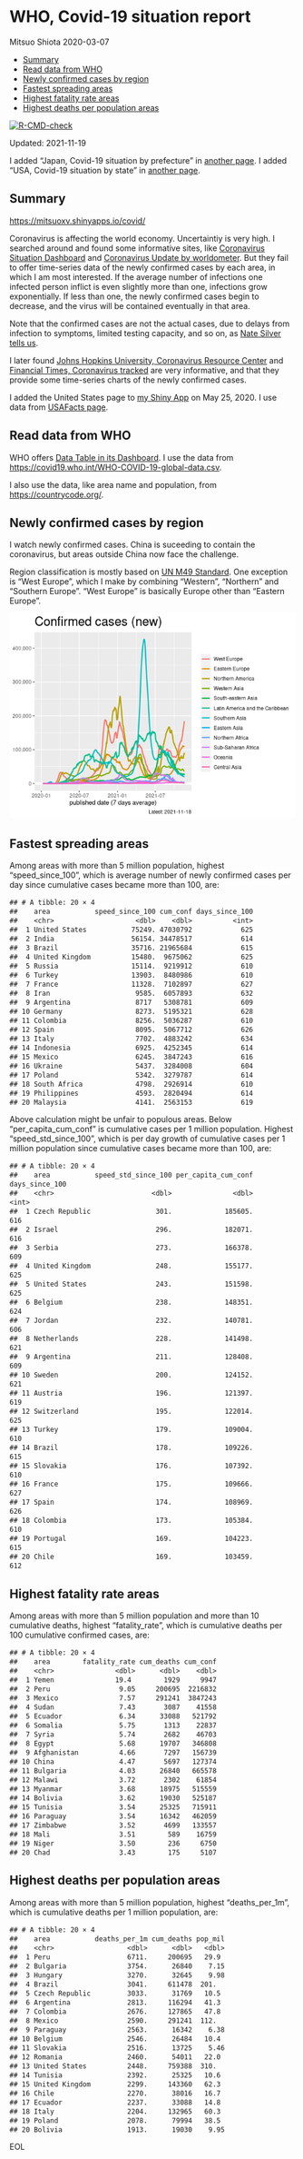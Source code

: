 WHO, Covid-19 situation report
================
Mitsuo Shiota
2020-03-07

-   [Summary](#summary)
-   [Read data from WHO](#read-data-from-who)
-   [Newly confirmed cases by region](#newly-confirmed-cases-by-region)
-   [Fastest spreading areas](#fastest-spreading-areas)
-   [Highest fatality rate areas](#highest-fatality-rate-areas)
-   [Highest deaths per population
    areas](#highest-deaths-per-population-areas)

<!-- badges: start -->

[![R-CMD-check](https://github.com/mitsuoxv/covid/workflows/R-CMD-check/badge.svg)](https://github.com/mitsuoxv/covid/actions)
<!-- badges: end -->

Updated: 2021-11-19

I added “Japan, Covid-19 situation by prefecture” in [another
page](Japan.md). I added “USA, Covid-19 situation by state” in [another
page](USA.md).

## Summary

<https://mitsuoxv.shinyapps.io/covid/>

Coronavirus is affecting the world economy. Uncertaintiy is very high. I
searched around and found some informative sites, like [Coronavirus
Situation
Dashboard](https://who.maps.arcgis.com/apps/opsdashboard/index.html#/c88e37cfc43b4ed3baf977d77e4a0667)
and [Coronavirus Update by
worldometer](https://www.worldometers.info/coronavirus/). But they fail
to offer time-series data of the newly confirmed cases by each area, in
which I am most interested. If the average number of infections one
infected person inflict is even slightly more than one, infections grow
exponentially. If less than one, the newly confirmed cases begin to
decrease, and the virus will be contained eventually in that area.

Note that the confirmed cases are not the actual cases, due to delays
from infection to symptoms, limited testing capacity, and so on, as
[Nate Silver tells
us](https://fivethirtyeight.com/features/coronavirus-case-counts-are-meaningless/).

I later found [Johns Hopkins University, Coronavirus Resource
Center](https://coronavirus.jhu.edu/) and [Financial Times, Coronavirus
tracked](https://www.ft.com/content/a26fbf7e-48f8-11ea-aeb3-955839e06441)
are very informative, and that they provide some time-series charts of
the newly confirmed cases.

I added the United States page to [my Shiny
App](https://mitsuoxv.shinyapps.io/covid/) on May 25, 2020. I use data
from [USAFacts
page](https://usafacts.org/visualizations/coronavirus-covid-19-spread-map/).

## Read data from WHO

WHO offers [Data Table in its Dashboard](https://covid19.who.int/table).
I use the data from
<https://covid19.who.int/WHO-COVID-19-global-data.csv>.

I also use the data, like area name and population, from
<https://countrycode.org/>.

## Newly confirmed cases by region

I watch newly confirmed cases. China is suceeding to contain the
coronavirus, but areas outside China now face the challenge.

Region classification is mostly based on [UN M49
Standard](https://unstats.un.org/unsd/methodology/m49/). One exception
is “West Europe”, which I make by combining “Western”, “Northern” and
“Southern Europe”. “West Europe” is basically Europe other than “Eastern
Europe”.

![](README_files/figure-gfm/chart-1.png)<!-- -->

## Fastest spreading areas

Among areas with more than 5 million population, highest
“speed\_since\_100”, which is average number of newly confirmed cases
per day since cumulative cases became more than 100, are:

    ## # A tibble: 20 × 4
    ##    area           speed_since_100 cum_conf days_since_100
    ##    <chr>                    <dbl>    <dbl>          <int>
    ##  1 United States           75249. 47030792            625
    ##  2 India                   56154. 34478517            614
    ##  3 Brazil                  35716. 21965684            615
    ##  4 United Kingdom          15480.  9675062            625
    ##  5 Russia                  15114.  9219912            610
    ##  6 Turkey                  13903.  8480986            610
    ##  7 France                  11328.  7102897            627
    ##  8 Iran                     9585.  6057893            632
    ##  9 Argentina                8717   5308781            609
    ## 10 Germany                  8273.  5195321            628
    ## 11 Colombia                 8256.  5036287            610
    ## 12 Spain                    8095.  5067712            626
    ## 13 Italy                    7702.  4883242            634
    ## 14 Indonesia                6925.  4252345            614
    ## 15 Mexico                   6245.  3847243            616
    ## 16 Ukraine                  5437.  3284008            604
    ## 17 Poland                   5342.  3279787            614
    ## 18 South Africa             4798.  2926914            610
    ## 19 Philippines              4593.  2820494            614
    ## 20 Malaysia                 4141.  2563153            619

Above calculation might be unfair to populous areas. Below
“per\_capita\_cum\_conf” is cumulative cases per 1 million population.
Highest “speed\_std\_since\_100”, which is per day growth of cumulative
cases per 1 million population since cumulative cases became more than
100, are:

    ## # A tibble: 20 × 4
    ##    area           speed_std_since_100 per_capita_cum_conf days_since_100
    ##    <chr>                        <dbl>               <dbl>          <int>
    ##  1 Czech Republic                301.             185605.            616
    ##  2 Israel                        296.             182071.            616
    ##  3 Serbia                        273.             166378.            609
    ##  4 United Kingdom                248.             155177.            625
    ##  5 United States                 243.             151598.            625
    ##  6 Belgium                       238.             148351.            624
    ##  7 Jordan                        232.             140781.            606
    ##  8 Netherlands                   228.             141498.            621
    ##  9 Argentina                     211.             128408.            609
    ## 10 Sweden                        200.             124152.            621
    ## 11 Austria                       196.             121397.            619
    ## 12 Switzerland                   195.             122014.            625
    ## 13 Turkey                        179.             109004.            610
    ## 14 Brazil                        178.             109226.            615
    ## 15 Slovakia                      176.             107392.            610
    ## 16 France                        175.             109666.            627
    ## 17 Spain                         174.             108969.            626
    ## 18 Colombia                      173.             105384.            610
    ## 19 Portugal                      169.             104223.            615
    ## 20 Chile                         169.             103459.            612

## Highest fatality rate areas

Among areas with more than 5 million population and more than 10
cumulative deaths, highest “fatality\_rate”, which is cumulative deaths
per 100 cumulative confirmed cases, are:

    ## # A tibble: 20 × 4
    ##    area        fatality_rate cum_deaths cum_conf
    ##    <chr>               <dbl>      <dbl>    <dbl>
    ##  1 Yemen               19.4        1929     9947
    ##  2 Peru                 9.05     200695  2216832
    ##  3 Mexico               7.57     291241  3847243
    ##  4 Sudan                7.43       3087    41558
    ##  5 Ecuador              6.34      33088   521792
    ##  6 Somalia              5.75       1313    22837
    ##  7 Syria                5.74       2682    46703
    ##  8 Egypt                5.68      19707   346808
    ##  9 Afghanistan          4.66       7297   156739
    ## 10 China                4.47       5697   127374
    ## 11 Bulgaria             4.03      26840   665578
    ## 12 Malawi               3.72       2302    61854
    ## 13 Myanmar              3.68      18975   515559
    ## 14 Bolivia              3.62      19030   525187
    ## 15 Tunisia              3.54      25325   715911
    ## 16 Paraguay             3.54      16342   462059
    ## 17 Zimbabwe             3.52       4699   133557
    ## 18 Mali                 3.51        589    16759
    ## 19 Niger                3.50        236     6750
    ## 20 Chad                 3.43        175     5107

## Highest deaths per population areas

Among areas with more than 5 million population, highest
“deaths\_per\_1m”, which is cumulative deaths per 1 million population,
are:

    ## # A tibble: 20 × 4
    ##    area           deaths_per_1m cum_deaths pop_mil
    ##    <chr>                  <dbl>      <dbl>   <dbl>
    ##  1 Peru                   6711.     200695   29.9 
    ##  2 Bulgaria               3754.      26840    7.15
    ##  3 Hungary                3270.      32645    9.98
    ##  4 Brazil                 3041.     611478  201.  
    ##  5 Czech Republic         3033.      31769   10.5 
    ##  6 Argentina              2813.     116294   41.3 
    ##  7 Colombia               2676.     127865   47.8 
    ##  8 Mexico                 2590.     291241  112.  
    ##  9 Paraguay               2563.      16342    6.38
    ## 10 Belgium                2546.      26484   10.4 
    ## 11 Slovakia               2516.      13725    5.46
    ## 12 Romania                2460.      54011   22.0 
    ## 13 United States          2448.     759388  310.  
    ## 14 Tunisia                2392.      25325   10.6 
    ## 15 United Kingdom         2299.     143360   62.3 
    ## 16 Chile                  2270.      38016   16.7 
    ## 17 Ecuador                2237.      33088   14.8 
    ## 18 Italy                  2204.     132965   60.3 
    ## 19 Poland                 2078.      79994   38.5 
    ## 20 Bolivia                1913.      19030    9.95

EOL
